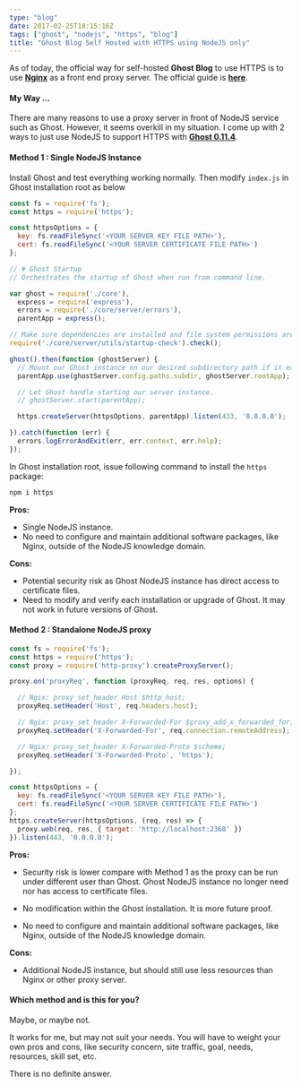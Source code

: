 ```yaml
---
type: "blog"
date: 2017-02-25T18:15:16Z
tags: ["ghost", "nodejs", "https", "blog"]
title: "Ghost Blog Self Hosted with HTTPS using NodeJS only"
---
```


As of today, the official way for self-hosted __Ghost Blog__ to use HTTPS is to use __[Nginx](http://nginx.org)__ as a front end proxy server. The official guide is __[here](http://support.ghost.org/setup-ssl-self-hosted-ghost/)__.
<!--more-->

#### My Way ...

There are many reasons to use a proxy server in front of NodeJS service such as Ghost. However, it seems overkill in my situation. I come up with 2 ways to just use NodeJS to support HTTPS with __[Ghost 0.11.4](https://ghost.org/developers/)__.

#### Method 1 : Single NodeJS Instance

Install Ghost and test everything working normally. Then modify `index.js` in Ghost installation root as below

```javascript
const fs = require('fs');
const https = require('https');

const httpsOptions = {
  key: fs.readFileSync('<YOUR SERVER KEY FILE PATH>'),
  cert: fs.readFileSync('<YOUR SERVER CERTIFICATE FILE PATH>')
};

// # Ghost Startup
// Orchestrates the startup of Ghost when run from command line.

var ghost = require('./core'),
  express = require('express'),
  errors = require('./core/server/errors'),
  parentApp = express();

// Make sure dependencies are installed and file system permissions are correct.
require('./core/server/utils/startup-check').check();

ghost().then(function (ghostServer) {
  // Mount our Ghost instance on our desired subdirectory path if it exists.
  parentApp.use(ghostServer.config.paths.subdir, ghostServer.rootApp);

  // Let Ghost handle starting our server instance.
  // ghostServer.start(parentApp);

  https.createServer(httpsOptions, parentApp).listen(433, '0.0.0.0');

}).catch(function (err) {
  errors.logErrorAndExit(err, err.context, err.help);
});
```

In Ghost installation root, issue following command to install the `https` package:

```sh
npm i https
```

__Pros:__

* Single NodeJS instance.
* No need to configure and maintain additional software packages, like Nginx, outside of the NodeJS knowledge domain.

__Cons:__

* Potential security risk as Ghost NodeJS instance has direct access to certificate files.
* Need to modify and verify each installation or upgrade of Ghost. It may not work in future versions of Ghost.

#### Method 2 : Standalone NodeJS proxy

```js
const fs = require('fs');
const https = require('https');
const proxy = require('http-proxy').createProxyServer();

proxy.on('proxyReq', function (proxyReq, req, res, options) {

  // Ngix: proxy_set_header Host $http_host;
  proxyReq.setHeader('Host', req.headers.host);

  // Ngix: proxy_set_header X-Forwarded-For $proxy_add_x_forwarded_for;
  proxyReq.setHeader('X-Forwarded-For', req.connection.remoteAddress);

  // Ngix: proxy_set_header X-Forwarded-Proto $scheme;
  proxyReq.setHeader('X-Forwarded-Proto', 'https');

});

const httpsOptions = {
  key: fs.readFileSync('<YOUR SERVER KEY FILE PATH>'),
  cert: fs.readFileSync('<YOUR SERVER CERTIFICATE FILE PATH>')
};
https.createServer(httpsOptions, (req, res) => {
  proxy.web(req, res, { target: 'http://localhost:2368' })
}).listen(443, '0.0.0.0');
```

__Pros:__

* Security risk is lower compare with Method 1 as the proxy can be run under different user than Ghost. Ghost NodeJS instance no longer need nor has access to certificate files.

* No modification within the Ghost installation. It is more future proof.

* No need to configure and maintain additional software packages, like Nginx, outside of the NodeJS knowledge domain.

__Cons:__

* Additional NodeJS instance, but should still use less resources than Nginx or other proxy server.

#### Which method and is this for you?

Maybe, or maybe not.

It works for me, but may not suit your needs. You will have to weight your own pros and cons, like security concern, site traffic, goal, needs, resources, skill set, etc.

There is no definite answer.
